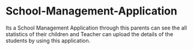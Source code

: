 # School-Management-Application
Its a School Management Application through this parents can see the all statistics of their children and Teacher can upload the details of the students by using this application.
